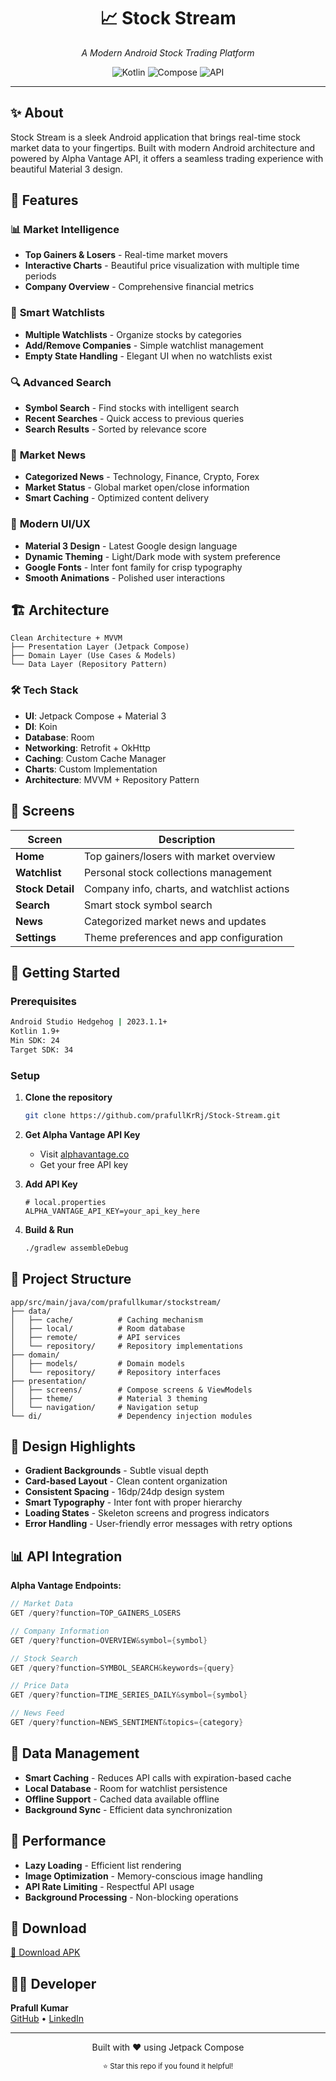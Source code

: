 <div align="center">
  <h1>📈 Stock Stream</h1>
  <p><em>A Modern Android Stock Trading Platform</em></p>
  
  <img src="https://img.shields.io/badge/Kotlin-7F52FF?style=for-the-badge&logo=kotlin&logoColor=white" alt="Kotlin">
  <img src="https://img.shields.io/badge/Jetpack%20Compose-4285F4?style=for-the-badge&logo=jetpackcompose&logoColor=white" alt="Compose">
  <img src="https://img.shields.io/badge/Alpha%20Vantage-FF6B35?style=for-the-badge" alt="API">
</div>

---

## ✨ About

Stock Stream is a sleek Android application that brings real-time stock market data to your fingertips. Built with modern Android architecture and powered by Alpha Vantage API, it offers a seamless trading experience with beautiful Material 3 design.

## 🎯 Features

### 📊 **Market Intelligence**
- **Top Gainers & Losers** - Real-time market movers
- **Interactive Charts** - Beautiful price visualization with multiple time periods
- **Company Overview** - Comprehensive financial metrics

### 👀 **Smart Watchlists**
- **Multiple Watchlists** - Organize stocks by categories
- **Add/Remove Companies** - Simple watchlist management
- **Empty State Handling** - Elegant UI when no watchlists exist

### 🔍 **Advanced Search**
- **Symbol Search** - Find stocks with intelligent search
- **Recent Searches** - Quick access to previous queries
- **Search Results** - Sorted by relevance score

### 📰 **Market News**
- **Categorized News** - Technology, Finance, Crypto, Forex
- **Market Status** - Global market open/close information
- **Smart Caching** - Optimized content delivery

### 🎨 **Modern UI/UX**
- **Material 3 Design** - Latest Google design language
- **Dynamic Theming** - Light/Dark mode with system preference
- **Google Fonts** - Inter font family for crisp typography
- **Smooth Animations** - Polished user interactions

## 🏗️ Architecture

```
Clean Architecture + MVVM
├── Presentation Layer (Jetpack Compose)
├── Domain Layer (Use Cases & Models)  
└── Data Layer (Repository Pattern)
```

### 🛠️ **Tech Stack**
- **UI**: Jetpack Compose + Material 3
- **DI**: Koin
- **Database**: Room
- **Networking**: Retrofit + OkHttp
- **Caching**: Custom Cache Manager
- **Charts**: Custom Implementation
- **Architecture**: MVVM + Repository Pattern

## 📱 Screens

| Screen | Description |
|--------|-------------|
| **Home** | Top gainers/losers with market overview |
| **Watchlist** | Personal stock collections management |
| **Stock Detail** | Company info, charts, and watchlist actions |
| **Search** | Smart stock symbol search |
| **News** | Categorized market news and updates |
| **Settings** | Theme preferences and app configuration |

## 🚀 Getting Started

### Prerequisites
```bash
Android Studio Hedgehog | 2023.1.1+
Kotlin 1.9+
Min SDK: 24
Target SDK: 34
```

### Setup
1. **Clone the repository**
   ```bash
   git clone https://github.com/prafullKrRj/Stock-Stream.git
   ```

2. **Get Alpha Vantage API Key**
   - Visit [alphavantage.co](https://www.alphavantage.co/support/#api-key)
   - Get your free API key

3. **Add API Key**
   ```properties
   # local.properties
   ALPHA_VANTAGE_API_KEY=your_api_key_here
   ```

4. **Build & Run**
   ```bash
   ./gradlew assembleDebug
   ```

## 📂 Project Structure

```
app/src/main/java/com/prafullkumar/stockstream/
├── data/
│   ├── cache/          # Caching mechanism
│   ├── local/          # Room database
│   ├── remote/         # API services
│   └── repository/     # Repository implementations
├── domain/
│   ├── models/         # Domain models
│   └── repository/     # Repository interfaces
├── presentation/
│   ├── screens/        # Compose screens & ViewModels
│   ├── theme/          # Material 3 theming
│   └── navigation/     # Navigation setup
└── di/                 # Dependency injection modules
```

## 🎨 Design Highlights

- **Gradient Backgrounds** - Subtle visual depth
- **Card-based Layout** - Clean content organization  
- **Consistent Spacing** - 16dp/24dp design system
- **Smart Typography** - Inter font with proper hierarchy
- **Loading States** - Skeleton screens and progress indicators
- **Error Handling** - User-friendly error messages with retry options

## 📊 API Integration

**Alpha Vantage Endpoints:**
```kotlin
// Market Data
GET /query?function=TOP_GAINERS_LOSERS

// Company Information  
GET /query?function=OVERVIEW&symbol={symbol}

// Stock Search
GET /query?function=SYMBOL_SEARCH&keywords={query}

// Price Data
GET /query?function=TIME_SERIES_DAILY&symbol={symbol}

// News Feed
GET /query?function=NEWS_SENTIMENT&topics={category}
```

## 💾 Data Management

- **Smart Caching** - Reduces API calls with expiration-based cache
- **Local Database** - Room for watchlist persistence
- **Offline Support** - Cached data available offline
- **Background Sync** - Efficient data synchronization

## 🔧 Performance

- **Lazy Loading** - Efficient list rendering
- **Image Optimization** - Memory-conscious image handling
- **API Rate Limiting** - Respectful API usage
- **Background Processing** - Non-blocking operations

## 📱 Download

[📲 Download APK](https://github.com/prafullKrRj/Stock-Stream/releases)

## 👨‍💻 Developer

**Prafull Kumar**  
[GitHub](https://github.com/prafullKrRj) • [LinkedIn](https://linkedin.com/in/prafullkrRj)

---

<div align="center">
  <p>Built with ❤️ using Jetpack Compose</p>
  <p><sub>⭐ Star this repo if you found it helpful!</sub></p>
</div>
